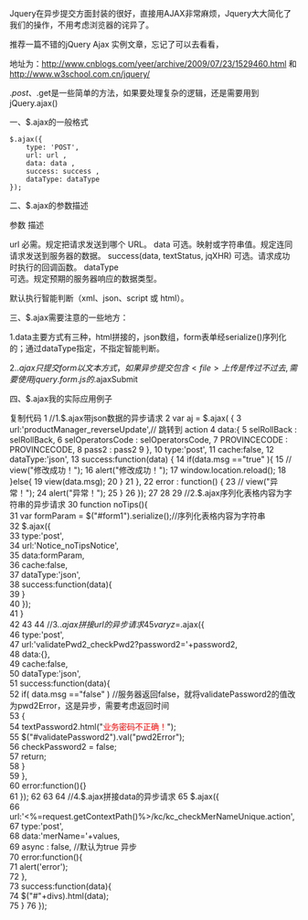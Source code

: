 Jquery在异步提交方面封装的很好，直接用AJAX非常麻烦，Jquery大大简化了我们的操作，不用考虑浏览器的诧异了。

推荐一篇不错的jQuery Ajax 实例文章，忘记了可以去看看，

地址为：http://www.cnblogs.com/yeer/archive/2009/07/23/1529460.html 和 http://www.w3school.com.cn/jquery/

$.post、$.get是一些简单的方法，如果要处理复杂的逻辑，还是需要用到jQuery.ajax()

一、$.ajax的一般格式

	$.ajax({
		type: 'POST',
		url: url ,
		data: data ,
		success: success ,
		dataType: dataType
	});

二、$.ajax的参数描述

参数 描述

url	必需。规定把请求发送到哪个 URL。
data	可选。映射或字符串值。规定连同请求发送到服务器的数据。
success(data, textStatus, jqXHR)	可选。请求成功时执行的回调函数。
dataType	
可选。规定预期的服务器响应的数据类型。

默认执行智能判断（xml、json、script 或 html）。

三、$.ajax需要注意的一些地方：

1.data主要方式有三种，html拼接的，json数组，form表单经serialize()序列化的；通过dataType指定，不指定智能判断。

2.$.ajax只提交form以文本方式，如果异步提交包含<file>上传是传过不过去,需要使用jquery.form.js的$.ajaxSubmit

四、$.ajax我的实际应用例子

复制代码
1 //1.$.ajax带json数据的异步请求
2 var aj = $.ajax( {  
		3     url:'productManager_reverseUpdate',// 跳转到 action  
		4     data:{  
		5              selRollBack : selRollBack,  
		6              selOperatorsCode : selOperatorsCode,  
		7              PROVINCECODE : PROVINCECODE,  
		8              pass2 : pass2  
		9     },  
		10     type:'post',  
		11     cache:false,  
		12     dataType:'json',  
		13     success:function(data) {  
		14         if(data.msg =="true" ){  
		15             // view("修改成功！");  
		16             alert("修改成功！");  
		17             window.location.reload();  
		18         }else{  
		19             view(data.msg);  
		20         }  
		21      },  
		22      error : function() {  
		23           // view("异常！");  
		24           alert("异常！");  
		25      }  
		26 });
		27 
		28 
		29 //2.$.ajax序列化表格内容为字符串的异步请求
		30 function noTips(){  
		31     var formParam = $("#form1").serialize();//序列化表格内容为字符串  
		32     $.ajax({  
		33         type:'post',      
		34         url:'Notice_noTipsNotice',  
		35         data:formParam,  
		36         cache:false,  
		37         dataType:'json',  
		38         success:function(data){  
		39         }  
		40     });  
		41 }  
		42 
		43 
		44 //3.$.ajax拼接url的异步请求
		45 var yz=$.ajax({  
		46      type:'post',  
		47      url:'validatePwd2_checkPwd2?password2='+password2,  
		48      data:{},  
		49      cache:false,  
		50      dataType:'json',  
		51      success:function(data){  
		52           if( data.msg =="false" ) //服务器返回false，就将validatePassword2的值改为pwd2Error，这是异步，需要考虑返回时间  
		53           {  
		54                textPassword2.html("<font color='red'>业务密码不正确！</font>");  
		55                $("#validatePassword2").val("pwd2Error");  
		56                checkPassword2 = false;  
		57                return;  
		58            }  
		59       },  
		60       error:function(){}  
		61 }); 
		62 
		63 
		64 //4.$.ajax拼接data的异步请求
		65 $.ajax({   
		66     url:'<%=request.getContextPath()%>/kc/kc_checkMerNameUnique.action',   
		67     type:'post',   
		68     data:'merName='+values,   
		69     async : false, //默认为true 异步   
		70     error:function(){   
		71        alert('error');   
		72     },   
		73     success:function(data){   
		74        $("#"+divs).html(data);   
		75     }
		76 });
